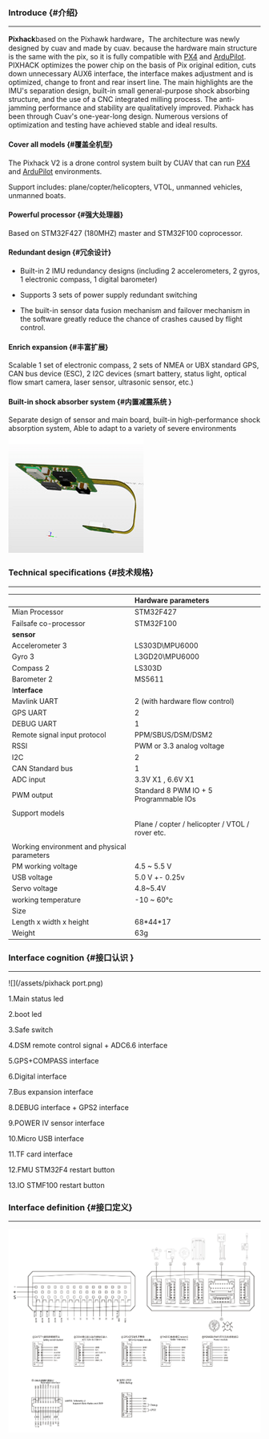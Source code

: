 ### Introduce {#介绍}

---

**Pixhack**based on the Pixhawk hardware，The architecture was newly designed by cuav and made by cuav. because the hardware main structure is the same with the pix, so it is fully compatible with [PX4](http://px4-travis.s3.amazonaws.com/Firmware/master/px4fmu-v5_default.px4) and [ArduPilot](http://firmware.ardupilot.org). PIXHACK optimizes the power chip on the basis of Pix original edition, cuts down unnecessary AUX6 interface, the interface makes adjustment and is optimized, change to front and rear insert line. The main highlights are the IMU's separation design, built-in small general-purpose shock absorbing structure, and the use of a CNC integrated milling process. The anti-jamming performance and stability are qualitatively improved. Pixhack has been through Cuav's one-year-long design. Numerous versions of optimization and testing have achieved stable and ideal results.

#### Cover all models {#覆盖全机型}

The Pixhack V2 is a drone control system built by CUAV that can run [PX4](http://px4-travis.s3.amazonaws.com/Firmware/master/px4fmu-v5_default.px4) and [ArduPilot](http://firmware.ardupilot.org) environments.

Support includes: plane/copter/helicopters, VTOL, unmanned vehicles, unmanned boats.

#### Powerful processor {#强大处理器}

Based on STM32F427 \(180MHZ\) master and STM32F100 coprocessor.

#### Redundant design {#冗余设计}

* Built-in 2 IMU redundancy designs \(including 2 accelerometers, 2 gyros, 1 electronic compass, 1 digital barometer\)

* Supports 3 sets of power supply redundant switching

* The built-in sensor data fusion mechanism and failover mechanism in the software greatly reduce the chance of crashes caused by flight control.

#### Enrich expansion {#丰富扩展}

Scalable 1 set of electronic compass, 2 sets of NMEA or UBX standard GPS, CAN bus device \(ESC\), 2 I2C devices \(smart battery, status light, optical flow smart camera, laser sensor, ultrasonic sensor, etc.\)

#### Built-in shock absorber system {#内置减震系统 }

Separate design of sensor and main board, built-in high-performance shock absorption system, Able to adapt to a variety of severe environments  
![](/assets/imu1.png)

### Technical specifications {#技术规格}

---

|  | Hardware parameters |
| :--- | :--- |
| Mian Processor | STM32F427 |
| Failsafe co-processor | STM32F100 |
| **sensor** |  |
| Accelerometer 3 | LS303D\MPU6000 |
| Gyro 3 | L3GD20\MPU6000 |
| Compass 2 | LS303D |
| Barometer 2 | MS5611 |
| I**nterface** |  |
| Mavlink UART | 2 \(with hardware flow control\) |
| GPS UART | 2 |
| DEBUG UART | 1 |
| Remote signal input protocol | PPM/SBUS/DSM/DSM2 |
| RSSI | PWM or 3.3 analog voltage |
| I2C | 2 |
| CAN Standard bus | 1 |
| ADC input | 3.3V X1 , 6.6V X1 |
| PWM output | Standard 8 PWM IO + 5 Programmable IOs |
|  |  |
| Support models |  |
|  | Plane / copter / helicopter / VTOL / rover etc. |
|  |  |
| Working environment and physical parameters |  |
| PM working voltage | 4.5 ~ 5.5 V |
| USB voltage | 5.0 V +- 0.25v |
| Servo voltage | 4.8~5.4V |
| working temperature | -10 ~ 60°c |
| Size |  |
| Length x width x height | 68\*44\*17 |
| Weight | 63g |

### Interface cognition {#接口认识 }

---

![](/assets/pixhack port.png)

1.Main status led

2.boot led

3.Safe  switch

4.DSM remote control signal + ADC6.6 interface

5.GPS+COMPASS interface

6.Digital interface

7.Bus expansion interface

8.DEBUG interface + GPS2 interface

9.POWER IV sensor interface

10.Micro USB interface

11.TF card interface

12.FMU STM32F4 restart button

13.IO STMF100 restart button

### Interface definition {#接口定义}

---

![](/assets/V33_legend.png)

